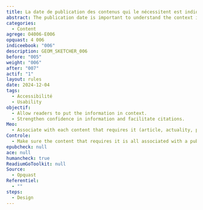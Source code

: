 ```yaml
---
title: La date de publication des contenus qui le nécessitent est indiquée
abstract: The publication date is important to understand the context in which the book was published.
categories:
  - Content
agrege: O4006-E006
opquast: 4 006
indiceebook: "006"
description: GEOM_SKETCHER_006
before: "005"
weight: "006"
after: "007"
actif: "1"
layout: rules
date: 2024-12-04
tags:
  - Accessibilité
  - Usability
objectif:
  - Allow readers to put the information in context.
  - Strengthen confidence in information and facilitate citations.
Meo:
  - Associate with each content that requires it (article, actuality, product, etc. ) its published date.
Controle:
  - Make sure the content that requires it is all associated with a published date displayed.
epubcheck: null
ace: null
humancheck: true
ReadiumGoToolkit: null
Source:
  - Opquast
Referentiel:
  - ""
steps:
  - Design
---
```

